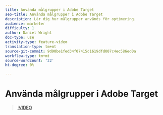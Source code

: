 ```yaml
---
title: Använda målgrupper i Adobe Target
seo-title: Använda målgrupper i Adobe Target
description: Lär dig hur målgrupper används för optimering.
audience: marketer
difficulty: 1
author: Daniel Wright
doc-type: use
activity-type: feature-video
translation-type: tm+mt
source-git-commit: 9d90be1fed34f07415d1619dfd007c4ec586ed0a
workflow-type: tm+mt
source-wordcount: '22'
ht-degree: 0%

---
```



# Använda målgrupper i Adobe Target

>[!VIDEO](https://video.tv.adobe.com/v/17398/?quality=12)
